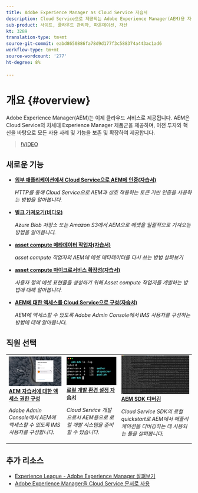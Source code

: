 ```yaml
---
title: Adobe Experience Manager as Cloud Service 자습서
description: Cloud Service으로 제공되는 Adobe Experience Manager(AEM)용 자습서 모음
sub-product: 사이트, 클라우드 관리자, 파운데이션, 자산
kt: 3289
translation-type: tm+mt
source-git-commit: eabd8650886fa78d9d177f3c588374a443ac1ad6
workflow-type: tm+mt
source-wordcount: '277'
ht-degree: 8%

---
```



# 개요 {#overview}

Adobe Experience Manager(AEM)는 이제 클라우드 서비스로 제공됩니다. AEM은 Cloud Service의 차세대 Experience Manager 제품군을 제공하며, 이전 투자와 혁신을 바탕으로 모든 사용 사례 및 기능을 보존 및 확장하여 제공합니다.

>[!VIDEO](https://video.tv.adobe.com/v/31085/?quality=12&learn=on)

## 새로운 기능

* **[외부 애플리케이션에서 Cloud Service으로 AEM에 인증(자습서)](../headless-tutorial/authentication/overview.md)**

   *HTTP를 통해 Cloud Service으로 AEM과 상호 작용하는 토큰 기반 인증을 사용하는 방법을 알아봅니다.*

* **[벌크 가져오기(비디오)](./migration/bulk-import.md)**

   *Azure Blob 저장소 또는 Amazon S3에서 AEM으로 에셋을 일괄적으로 가져오는 방법을 알아봅니다.*

* **[asset compute 메타데이터 작업자(자습서)](./asset-compute/advanced/metadata.md)**

   *asset compute 작업자의 AEM에 에셋 메타데이터를 다시 쓰는 방법 살펴보기*

* **[asset compute 마이크로서비스 확장성(자습서)](./asset-compute/overview.md)**

   *사용자 정의 에셋 표현물을 생성하기 위해 Asset compute 작업자를 개발하는 방법에 대해 알아봅니다.*

* **[AEM에 대한 액세스를 Cloud Service으로 구성(자습서)](./accessing/overview.md)**

   *AEM에 액세스할 수 있도록 Adobe Admin Console에서 IMS 사용자를 구성하는 방법에 대해 알아봅니다.*


## 직원 선택

<table>
   <td>
      <a href="./accessing/overview.md">
      <img alt="AEM에 대한 액세스를 Cloud Service으로 구성" src="./assets/overview/staff-pick__accessing.png"/>
      </a>
      <div>
         <a href="./accessing/overview.md">
         <strong>AEM 자습서에 대한 액세스 권한 구성</strong>
         </a>
      </div>
      <p>
         <em>Adobe Admin Console에서 AEM에 액세스할 수 있도록 IMS 사용자를 구성합니다.</em>
      <p>
   </td>   
   <td>
      <a href="./local-development-environment/overview.md">
      <img alt="로컬 개발 환경 설정 자습서" src="./assets/overview/staff-pick__local-development-environment-set-up.png"/>
      </a>
      <div>
         <a href="./local-development-environment/overview.md">
         <strong>로컬 개발 환경 설정 자습서</strong>
         </a>
      </div>
      <p>
         <em>Cloud Service 개발으로서 AEM용으로 로컬 개발 시스템을 준비할 수 있습니다.</em>
      <p>
   </td>   
   <td>
      <a href="./debugging/aem-sdk-local-quickstart/overview.md">
      <img alt="AEM SDK의 로컬 빠른 시작 디버깅" src="./assets/overview/staff-pick__debugging.png"/>
      </a>
      <div>
         <a href="./debugging/aem-sdk-local-quickstart/overview.md">
         <strong>AEM SDK 디버깅</strong>
         </a>
      </div>
      <p>
         <em>Cloud Service SDK의 로컬 quickstart로 AEM에서 애플리케이션을 디버깅하는 데 사용되는 툴을 살펴봅니다.</em>
      <p>
   </td>
</table>

## 추가 리소스

* [Experience League - Adobe Experience Manager 살펴보기](https://experienceleague.adobe.com/#recommended/solutions/experience-manager)
* [Adobe Experience Manager을 Cloud Service 문서로 사용](https://docs.adobe.com/content/help/en/experience-manager-cloud-service/landing/home.html)
